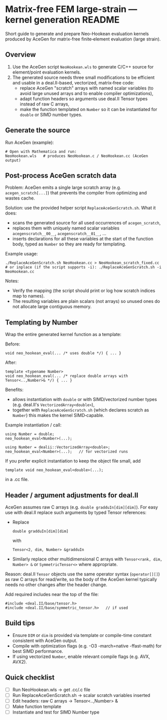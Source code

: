 # Matrix-free FEM large-strain — kernel generation README

Short guide to generate and prepare Neo-Hookean evaluation kernels produced by AceGen for matrix-free finite‑element evaluation (large strain).

## Overview
1. Use the AceGen script `NeoHookean.wls` to generate C/C++ source for element/point evaluation kernels.  
2. The generated source needs three small modifications to be efficient and usable in a deal.II-based, vectorized, matrix‑free code:
    - replace AceGen "scratch" arrays with named scalar variables (to avoid large unused arrays and to enable compiler optimizations),
    - adapt function headers so arguments use deal.II Tensor types instead of raw C arrays,
    - make the function templated on `Number` so it can be instantiated for `double` or SIMD number types.

## Generate the source
Run AceGen (example):
```
# Open with Mathematica and run:
NeoHookean.wls   # produces NeoHookean.c / NeoHookean.cc (AceGen output)
```

## Post-process AceGen scratch data
Problem: AceGen emits a single large scratch array (e.g. `acegen_scratch[...]`) that prevents the compiler from optimizing and wastes cache.

Solution: use the provided helper script `ReplaceAceGenScratch.sh`. What it does:
- scans the generated source for all used occurrences of `acegen_scratch`,
- replaces them with uniquely named scalar variables `acegenscratch__00__`, `acegenscratch__01__`, ...
- inserts declarations for all these variables at the start of the function body, typed as `Number` so they are ready for templating.

Example usage:
```
./ReplaceAceGenScratch.sh NeoHookean.cc > NeoHookean_scratch_fixed.cc
# or inplace (if the script supports -i): ./ReplaceAceGenScratch.sh -i NeoHookean.cc
```

Notes:
- Verify the mapping (the script should print or log how scratch indices map to names).
- The resulting variables are plain scalars (not arrays) so unused ones do not allocate large contiguous memory.


## Templating by Number
Wrap the entire generated kernel function as a template:

Before:
```
void neo_hookean_eval(... /* uses double */) { ... }
```
After:
```
template <typename Number>
void neo_hookean_eval(... /* replace double arrays with Tensor<..,Number>& */) { ... }
```

Benefits:
- allows instantiation with `double` or with SIMD/vectorized number types (e.g. deal.II's `VectorizedArray<double>`),
- together with `ReplaceAceGenScratch.sh` (which declares scratch as `Number`) this makes the kernel SIMD‑capable.

Example instantiation / call:
```
using Number = double;
neo_hookean_eval<Number>(...);

using Number = dealii::VectorizedArray<double>;
neo_hookean_eval<Number>(...);   // for vectorized runs
```

If you prefer explicit instantiation to keep the object file small, add
```
template void neo_hookean_eval<double>(...); 
```
in a .cc file.


## Header / argument adjustments for deal.II
AceGen assumes raw C arrays (e.g. `double gradduIn[dim][dim]`). For easy use with deal.II replace such arguments by typed Tensor references:

- Replace
  ```
  double gradduIn[dim][dim]
  ```
  with
  ```
  Tensor<2, dim, Number> &gradduIn
  ```
- Similarly replace other multidimensional C arrays with `Tensor<rank, dim, Number> &` or `SymmetricTensor<>` where appropriate.

Reason: deal.II `Tensor` objects use the same operator syntax (`operator[][]`) as raw C arrays for read/write, so the body of the AceGen kernel typically needs no other changes after the header change.

Add required includes near the top of the file:
```
#include <deal.II/base/tensor.h>
#include <deal.II/base/symmetric_tensor.h>   // if used
```

## Build tips
- Ensure `DIM` or `dim` is provided via template or compile-time constant consistent with AceGen output.
- Compile with optimization flags (e.g. -O3 -march=native -ffast-math) for best SIMD performance.
- If using vectorized `Number`, enable relevant compile flags (e.g. AVX, AVX2).


## Quick checklist
- [ ] Run NeoHookean.wls → get .cc/.c file
- [ ] Run ReplaceAceGenScratch.sh → scalar scratch variables inserted
- [ ] Edit headers: raw C arrays → Tensor<..,Number> &
- [ ] Make function template<typename Number>
- [ ] Instantiate and test for SIMD Number type